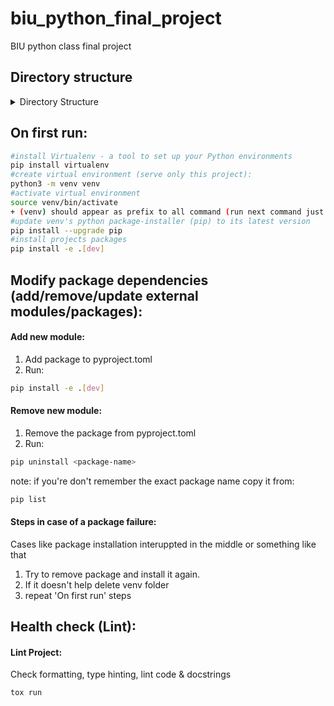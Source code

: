 # biu_python_final_project
BIU python class final project

## Directory structure
<details>
<summary>Directory Structure</summary>

```bash
my_project/
  ├── config/
  │   ├── __init__.py
  │   ├── config.py
  │   └── clip_config.py
  ├── models/
  │   ├── __init__.py
  │   ├── models.py
  │   └── pytorch_models.py
  ├── utils/
  │   ├── __init__.py
  │   ├── data_utils.py
  │   ├── clip_utils.py
  │   ├── pytorch_data.py
  │   ├── pytorch_training.py
  │   └── visualizations.py
  ├── main.py
  ├── clip_main.py
  └── pyproject.toml
```
</details>

## On first run:
```bash 
#install Virtualenv - a tool to set up your Python environments
pip install virtualenv
#create virtual environment (serve only this project):
python3 -m venv venv
#activate virtual environment
source venv/bin/activate
+ (venv) should appear as prefix to all command (run next command just after activating venv)
#update venv's python package-installer (pip) to its latest version
pip install --upgrade pip
#install projects packages
pip install -e .[dev]     
``` 

## Modify package dependencies (add/remove/update external modules/packages):
#### Add new module:
1. Add package to pyproject.toml
2. Run:
```bash 
pip install -e .[dev]
``` 

#### Remove new module:
1. Remove the package from pyproject.toml
2. Run:
```bash 
pip uninstall <package-name>
```
note: if you're don't remember the exact package name copy it from: 
```bash
pip list
```

#### Steps in case of a package failure:
Cases like package installation interuppted in the middle or something like that
1. Try to remove package and install it again.
2. If it doesn't help delete venv folder 
3. repeat 'On first run' steps


## Health check (Lint):
#### Lint Project:
Check formatting, type hinting, lint code & docstrings
```bash
tox run
```